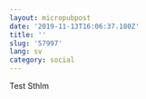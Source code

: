 ```yaml
---
layout: micropubpost
date: '2019-11-13T16:06:37.180Z'
title: ''
slug: '57997'
lang: sv
category: social
---
```

Test Sthlm
